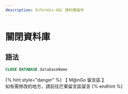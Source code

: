 ```yaml
---
description: Informix-4GL 資料庫操作
---
```


# 關閉資料庫

## 語法

```sql
CLOSE DATABASE databaseName
```

{% hint style="danger" %}
【 M@nGo 留言區 】\
如有需修改的地方，請前往芒果留言區留言
{% endhint %}
